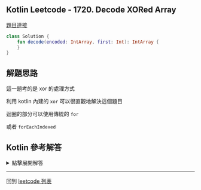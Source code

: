 ## Kotlin Leetcode - 1720. Decode XORed Array

[題目連接](https://leetcode.com/problems/decode-xored-array/)

```kotlin
class Solution {
    fun decode(encoded: IntArray, first: Int): IntArray {
    }
}
```

## 解題思路

這一題考的是 xor 的處理方式

利用 kotlin 內建的 `xor` 可以很直觀地解決這個題目

迴圈的部分可以使用傳統的  `for`

或者 `forEachIndexed`

## Kotlin 參考解答

<details>
  <summary>點擊展開解答</summary>

```kotlin
class Solution {
    fun decode(encoded: IntArray, first: Int): IntArray {
        val decodedArray = IntArray(encoded.size + 1)
        decodedArray[0] = first
        
        for (i in encoded.indices) {
            decodedArray[i + 1] = decodedArray[i] xor encoded[i]
        }
        return decodedArray 
    }
}
```

如果將其中的 `for` 以  `forEachIndexed` 改寫

可以寫成

```kotlin
class Solution {
    fun decode(encoded: IntArray, first: Int): IntArray {
        val decodedArray = IntArray(encoded.size + 1)
        decodedArray[0] = first

        encoded.forEachIndexed { i, encode -> decodedArray[i + 1] = decodedArray[i] xor encode }
        return decodedArray 
    }
}
```

</details>

------

回到 [leetcode 列表](index.md)

